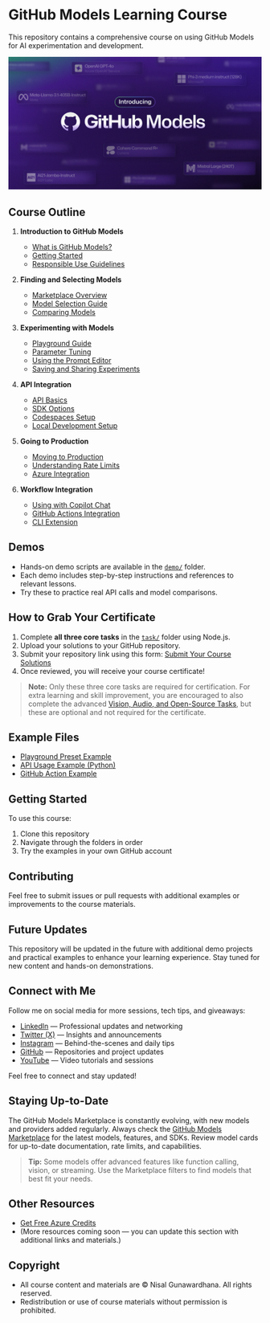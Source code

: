 # GitHub Models Learning Course

This repository contains a comprehensive course on using GitHub Models for AI experimentation and development.

![GitHub Models Learning Course Banner](./Images/intro.png)


## Course Outline

1. **Introduction to GitHub Models**
   - [What is GitHub Models?](01-introduction/what-is-github-models.md)
   - [Getting Started](01-introduction/getting-started.md)
   - [Responsible Use Guidelines](01-introduction/responsible-use.md)

2. **Finding and Selecting Models**
   - [Marketplace Overview](02-finding-models/marketplace-overview.md)
   - [Model Selection Guide](02-finding-models/model-selection.md)
   - [Comparing Models](02-finding-models/model-comparison.md)

3. **Experimenting with Models**
   - [Playground Guide](03-experimenting/playground-guide.md)
   - [Parameter Tuning](03-experimenting/parameter-tuning.md)
   - [Using the Prompt Editor](03-experimenting/prompt-editor.md)
   - [Saving and Sharing Experiments](03-experimenting/saving-experiments.md)

4. **API Integration**
   - [API Basics](04-api-integration/api-basics.md)
   - [SDK Options](04-api-integration/sdk-options.md)
   - [Codespaces Setup](04-api-integration/codespaces-setup.md)
   - [Local Development Setup](04-api-integration/local-setup.md)

5. **Going to Production**
   - [Moving to Production](05-production/moving-to-production.md)
   - [Understanding Rate Limits](05-production/rate-limits.md)
   - [Azure Integration](05-production/azure-integration.md)

6. **Workflow Integration**
   - [Using with Copilot Chat](06-workflow-integration/copilot-chat.md)
   - [GitHub Actions Integration](06-workflow-integration/github-actions.md)
   - [CLI Extension](06-workflow-integration/cli-extension.md)

## Demos

- Hands-on demo scripts are available in the [`demo/`](demo/) folder.
- Each demo includes step-by-step instructions and references to relevant lessons.
- Try these to practice real API calls and model comparisons.

## How to Grab Your Certificate

1. Complete **all three core tasks** in the [`task/`](task/) folder using Node.js.
2. Upload your solutions to your GitHub repository.
3. Submit your repository link using this form: [Submit Your Course Solutions](https://example.com/submit-form)
4. Once reviewed, you will receive your course certificate!

> **Note:** Only these three core tasks are required for certification. For extra learning and skill improvement, you are encouraged to also complete the advanced [Vision, Audio, and Open-Source Tasks](vision-audio-open-source-tasks.md), but these are optional and not required for the certificate.

## Example Files

- [Playground Preset Example](examples/playground-preset.json)
- [API Usage Example (Python)](examples/api-example.py)
- [GitHub Action Example](examples/action-example.yml)

## Getting Started

To use this course:
1. Clone this repository
2. Navigate through the folders in order
3. Try the examples in your own GitHub account

## Contributing

Feel free to submit issues or pull requests with additional examples or improvements to the course materials.

## Future Updates

This repository will be updated in the future with additional demo projects and practical examples to enhance your learning experience. Stay tuned for new content and hands-on demonstrations.

## Connect with Me

Follow me on social media for more sessions, tech tips, and giveaways:

- [LinkedIn](https://www.linkedin.com/in/nisalgunawardhana/) — Professional updates and networking
- [Twitter (X)](https://x.com/thenisals) — Insights and announcements
- [Instagram](https://www.instagram.com/thenisals) — Behind-the-scenes and daily tips
- [GitHub](https://github.com/nisalgunawardhana) — Repositories and project updates
- [YouTube](https://www.youtube.com/channel/UCNP5-zR4mN6zkiJ9pVCM-1w) — Video tutorials and sessions

Feel free to connect and stay updated!

## Staying Up-to-Date

The GitHub Models Marketplace is constantly evolving, with new models and providers added regularly. Always check the [GitHub Models Marketplace](https://github.com/marketplace/models) for the latest models, features, and SDKs. Review model cards for up-to-date documentation, rate limits, and capabilities.

> **Tip:** Some models offer advanced features like function calling, vision, or streaming. Use the Marketplace filters to find models that best fit your needs.

## Other Resources

- [Get Free Azure Credits](https://shorturl.at/Tyr7O)
- (More resources coming soon — you can update this section with additional links and materials.)


## Copyright

- All course content and materials are © Nisal Gunawardhana. All rights reserved.
- Redistribution or use of course materials without permission is prohibited.
